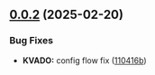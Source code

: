 ## [0.0.2](https://github.com/StanislavBolshakov/ha-kvado/compare/v0.0.1...v0.0.2) (2025-02-20)


### Bug Fixes

* **KVADO:** config flow fix ([110416b](https://github.com/StanislavBolshakov/ha-kvado/commit/110416b0ba472a6b5749e0ff1fda8661c753161e))
